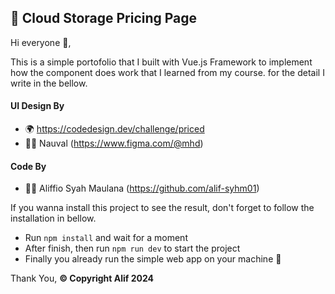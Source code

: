 
## 🚀 Cloud Storage Pricing Page
Hi everyone 👋,

This is a simple portofolio that I built with Vue.js Framework to implement how the component does work that I learned from my course. for the detail I write in the bellow.

#### UI Design By
- 🌍 https://codedesign.dev/challenge/priced
- 🧑‍🎨 Nauval (https://www.figma.com/@mhd)

#### Code By
- 👨‍💻 Aliffio Syah Maulana (https://github.com/alif-syhm01)

If you wanna install this project to see the result, don't forget to follow the installation in bellow.

- Run `npm install` and wait for a moment
- After finish, then run `npm run dev` to start the project
- Finally you already run the simple web app on your machine 🐳

Thank You, **©️ Copyright Alif 2024**
